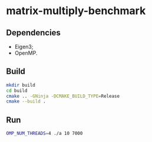 # matrix-multiply-benchmark

## Dependencies

- Eigen3;
- OpenMP.

## Build

```bash
mkdir build
cd build
cmake .. -GNinja -DCMAKE_BUILD_TYPE=Release
cmake --build .
```

## Run

```bash
OMP_NUM_THREADS=4 ./a 10 7000
```
